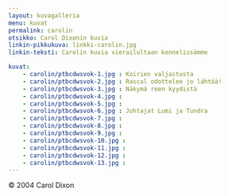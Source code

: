 ```yaml
---
layout: kuvagalleria
menu: kuvat
permalink: carolin
otsikko: Carol Dixonin kuvia
linkin-pikkukuva: linkki-carolin.jpg
linkin-teksti: Carolin kuvia vierailultaan kennelissämme

kuvat:
    - carolin/ptbcdwsvok-1.jpg : Koirien valjastusta
    - carolin/ptbcdwsvok-2.jpg : Rascal odottelee jo lähtöä!
    - carolin/ptbcdwsvok-3.jpg : Näkymä reen kyydistä
    - carolin/ptbcdwsvok-4.jpg : 
    - carolin/ptbcdwsvok-5.jpg : 
    - carolin/ptbcdwsvok-6.jpg : Johtajat Lumi ja Tundra
    - carolin/ptbcdwsvok-7.jpg : 
    - carolin/ptbcdwsvok-8.jpg : 
    - carolin/ptbcdwsvok-9.jpg : 
    - carolin/ptbcdwsvok-10.jpg : 
    - carolin/ptbcdwsvok-11.jpg : 
    - carolin/ptbcdwsvok-12.jpg : 
    - carolin/ptbcdwsvok-13.jpg : 
---
```

© 2004 Carol Dixon
